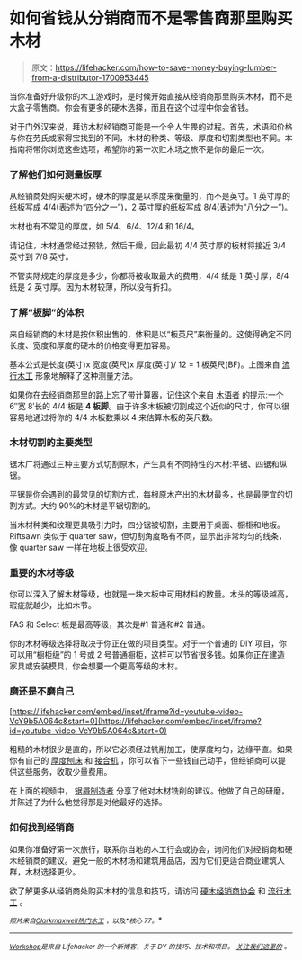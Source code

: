 # 如何省钱从分销商而不是零售商那里购买木材

> 原文：<https://lifehacker.com/how-to-save-money-buying-lumber-from-a-distributor-1700953445>

当你准备好升级你的木工游戏时，是时候开始直接从经销商那里购买木材，而不是大盒子零售商。你会有更多的硬木选择，而且在这个过程中你会省钱。



对于门外汉来说，拜访木材经销商可能是一个令人生畏的过程。首先，术语和价格与你在劳氏或家得宝找到的不同，木材的种类、等级、厚度和切割类型也不同。本指南将带你浏览这些选项，希望你的第一次贮木场之旅不是你的最后一次。

### 了解他们如何测量板厚

从经销商处购买硬木时，硬木的厚度是以季度来衡量的，而不是英寸。1 英寸厚的纸板写成 4/4(表述为“四分之一”)，2 英寸厚的纸板写成 8/4(表述为“八分之一”)。

木材也有不常见的厚度，如 5/4、6/4、12/4 和 16/4。

请记住，木材通常经过预铣，然后干燥，因此最初 4/4 英寸厚的板材将接近 3/4 英寸到 7/8 英寸。

不管实际规定的厚度是多少，你都将被收取最大的费用，4/4 纸是 1 英寸厚，8/4 纸是 2 英寸厚。因为木材较薄，所以没有折扣。

### 了解“板脚”的体积

来自经销商的木材是按体积出售的，体积是以“板英尺”来衡量的。这使得确定不同长度、宽度和厚度的硬木的价格变得更加容易。

基本公式是长度(英寸)x 宽度(英尺)x 厚度(英寸)/ 12 = 1 板英尺(BF)。上图来自 [流行木工](http://www.popularwoodworking.com/) 形象地解释了这种测量方法。

如果你在去经销商那里的路上忘了带计算器，记住这个来自 [木语者](http://www.thewoodwhisperer.com/videos/a-lumbering-feeling/) 的提示:一个 6″宽 8′长的 4/4 板是 **4 板脚**。由于许多木板被切割成这个近似的尺寸，你可以很容易地通过将你的 4/4 木板数乘以 4 来估算木板的英尺数。

### 木材切割的主要类型

锯木厂将通过三种主要方式切割原木，产生具有不同特性的木材:平锯、四锯和纵锯。

平锯是你会遇到的最常见的切割方式，每根原木产出的木材最多，也是最便宜的切割方式。大约 90%的木材是平锯切割的。

当木材种类和纹理更具吸引力时，四分锯被切割，主要用于桌面、橱柜和地板。Riftsawn 类似于 quarter saw，但切割角度略有不同，显示出非常均匀的线条，像 quarter saw 一样在地板上很受欢迎。

### 重要的木材等级

你可以深入了解木材等级，也就是一块木板中可用材料的数量。木头的等级越高，瑕疵就越少，比如木节。

FAS 和 Select 板是最高等级，其次是#1 普通和#2 普通。

你的木材等级选择将取决于你正在做的项目类型。对于一个普通的 DIY 项目，你可以用“橱柜级”的 1 号或 2 号普通橱柜，这样可以节省很多钱。如果你正在建造家具或安装模具，你会想要一个更高等级的木材。

### 磨还是不磨自己

 [https://lifehacker.com/embed/inset/iframe?id=youtube-video-VcY9b5A064c&start=0](https://lifehacker.com/embed/inset/iframe?id=youtube-video-VcY9b5A064c&start=0) 

粗糙的木材很少是直的，所以它必须经过铣削加工，使厚度均匀，边缘平直。如果你有自己的 [厚度刨床](http://en.wikipedia.org/wiki/Thickness_planer) 和 [接合机](http://en.wikipedia.org/wiki/Jointer) ，你可以省下一些钱自己动手，但经销商可以提供这些服务，收取少量费用。

在上面的视频中， [锯屑制造者](http://thesawdustmaker.com/2015/04/buying-lumber-a-few-things-to-consider/) 分享了他对木材铣削的建议。他做了自己的研磨，并陈述了为什么他觉得那是对他最好的选择。

### 如何找到经销商

如果你准备好第一次旅行，联系你当地的木工行会或协会，询问他们对经销商和硬木经销商的建议。避免一般的木材场和建筑用品店，因为它们更适合商业建筑人群，木材选择更少。

欲了解更多从经销商处购买木材的信息和技巧，请访问 [硬木经销商协会](http://www.hardwooddistributors.org/blog/postings/tips-for-buying-hardwood-lumber-through-a-distributor-or-lumberyard/) 和 [流行木工](http://www.popularwoodworking.com/projects/19-tips-for-buying-and-using-rough-lumber) 。

<small>*照片来自*</small>[<small>*Clarkmaxwell*</small>](https://www.flickr.com/photos/clarkmaxwell/6270477177/in/photolist-ay6Qpt-7UY3RP-q3Nu1w-c9suew-bGgLyt-9NbtNg-4Fmuz6-4RMDPB-8oi9oR-8omm6L-8oibkV-8omkCJ-8omkb7-9dUxa2-aLYyGF-aLYuQn-aLYA6T-aLYqSX-aLYscx-7n2X7i-7n6Q4J-cKcTr1-2vMRA-gVMwW-gVMwV-gVrqp-gVrqu-gVrqr-gVrqs-bsBJJg-2ZgPJ4-7Tk7C-7Tk7B-2TenTo-udiZx-4Urr3-7kQ3nT-EP9ot-h1o8A-5C27k3-5f4NfS-6BnAdN-5engxF-5erQ1u-6ZnhUq-rLrWdL-i3VoY-hYRGn-etocA-i3ScT)<small></small>*[<small>*热门木工*</small>](http://www.popularwoodworking.com/) <small>*，以及*</small><small>*核心 77*</small><small>*。*</small>*

* * *

*[<small>*Workshop*</small>](http://workshop.lifehacker.com/)<small>*是来自 Lifehacker 的一个新博客，关于 DY 的技巧、技术和项目。*</small> [<small>*关注我们这里的*</small>](https://twitter.com/WorkshopLH) <small>*。*</small>*